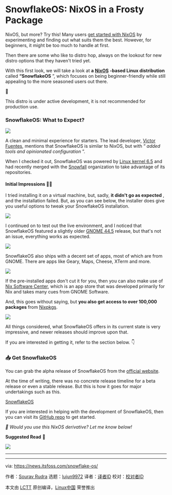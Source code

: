 [#]: subject: "SnowflakeOS: NixOS in a Frosty Package"
[#]: via: "https://news.itsfoss.com/snowflake-os/"
[#]: author: "Sourav Rudra https://news.itsfoss.com/author/sourav/"
[#]: collector: "lujun9972/lctt-scripts-1705972010"
[#]: translator: " "
[#]: reviewer: " "
[#]: publisher: " "
[#]: url: " "

SnowflakeOS: NixOS in a Frosty Package
======
NixOS, but more? Try this!
Many users [get started with NixOS][1] by experimenting and finding out what suits them the best. However, for beginners, it might be too much to handle at first.

Then there are some who like to distro hop, always on the lookout for new distro options that they haven't tried yet.

With this first look, we will take a look at **a** [**NixOS**][2] **-based Linux distribution** called **“SnowflakeOS** ”, which focuses on being beginner-friendly while still appealing to the more seasoned users out there.

🚧

This distro is under active development, it is not recommended for production use.

### SnowflakeOS: What to Expect?

![][3]

A clean and minimal experience for starters. The lead developer, [Victor Fuentes][4], mentions that SnowflakeOS is similar to NixOS, but with “ _added tools and opinionated configuration_ ”.

When I checked it out, SnowflakeOS was powered by [Linux kernel 6.5][5] and had recently merged with the [Snowfall][6] organization to take advantage of its repositories.

#### Initial Impressions 👨‍💻

I tried installing it on a virtual machine, but, sadly, **it didn't go as expected** , and the installation failed. But, as you can see below, the installer does give you useful options to tweak your SnowflakeOS installation.

![][7]

I continued on to test out the live environment, and I noticed that SnowflakeOS featured a slightly older [GNOME 44.5][8] release, but that's not an issue, everything works as expected.

![][9]

SnowflakeOS also ships with a decent set of apps, most of which are from GNOME. There are apps like Geary, Maps, Cheese, XTerm and more.

![][10]

If the pre-installed apps don't cut it for you, then you can also make use of [Nix Software Center][11], which is an app store that was developed primarily for Nix and takes many cues from GNOME Software.

And, this goes without saying, but **you also get access to over 100,000 packages** from [Nixpkgs][12].

![][13]

All things considered, what SnowflakeOS offers in its current state is very impressive, and newer releases should improve upon that.

If you are interested in getting it, refer to the section below. 👇

### 📥 Get SnowflakeOS

You can grab the alpha release of SnowflakeOS from the [official website][14].

At the time of writing, there was no concrete release timeline for a beta release or even a stable release. But this is how it goes for major undertakings such as this.

[SnowflakeOS][14]

If you are interested in helping with the development of SnowflakeOS, then you can visit its [GitHub repo][15] to get started.

_💬 Would you use this NixOS derivative? Let me know below!_

**Suggested Read** 📖

![][16]

* * *

--------------------------------------------------------------------------------

via: https://news.itsfoss.com/snowflake-os/

作者：[Sourav Rudra][a]
选题：[lujun9972][b]
译者：[译者ID](https://github.com/译者ID)
校对：[校对者ID](https://github.com/校对者ID)

本文由 [LCTT](https://github.com/LCTT/TranslateProject) 原创编译，[Linux中国](https://linux.cn/) 荣誉推出

[a]: https://news.itsfoss.com/author/sourav/
[b]: https://github.com/lujun9972
[1]: https://itsfoss.com/nixos-tutorials/
[2]: https://nixos.org/
[3]: https://news.itsfoss.com/content/images/2024/05/SnowflakeOS_a.png
[4]: https://github.com/vlinkz
[5]: https://news.itsfoss.com/linux-kernel-6-5-release/
[6]: https://snowfall.org/
[7]: https://news.itsfoss.com/content/images/2024/05/SnowflakeOS_b.png
[8]: https://discourse.gnome.org/t/gnome-44-5-released/17300/2
[9]: https://news.itsfoss.com/content/images/2024/05/SnowflakeOS_c.png
[10]: https://news.itsfoss.com/content/images/2024/05/SnowflakeOS_d.png
[11]: https://github.com/snowfallorg/nix-software-center
[12]: https://github.com/NixOS/nixpkgs
[13]: https://news.itsfoss.com/content/images/2024/05/SnowflakeOS_e.png
[14]: https://snowflakeos.org/
[15]: https://github.com/snowfallorg
[16]: https://itsfoss.com/content/images/size/w256h256/2022/12/android-chrome-192x192.png
